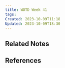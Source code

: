 ```yaml
---
title: WOTD Week 41
tags: 
Created: 2023-10-09T11:18
Updated: 2023-10-09T18:30
---
```




## Related Notes

## References
